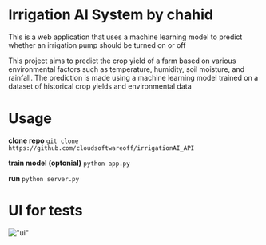 # Irrigation AI System by chahid
This is a web application that uses a machine learning model to predict whether an irrigation pump should be turned on or off 

This project aims to predict the crop yield of a farm based on various environmental factors such as temperature, humidity, soil moisture, and rainfall. The prediction is made using a machine learning model trained on a dataset of historical crop yields and environmental data
# Usage 
**clone repo**
```git clone https://github.com/cloudsoftwareoff/irrigationAI_API```

**train model (optonial)**
```python app.py```

**run** 
```python server.py```

# UI for tests
!["ui"](https://i.ibb.co/3r7Xyzm/Screenshot-2023-04-24-222730.png)


